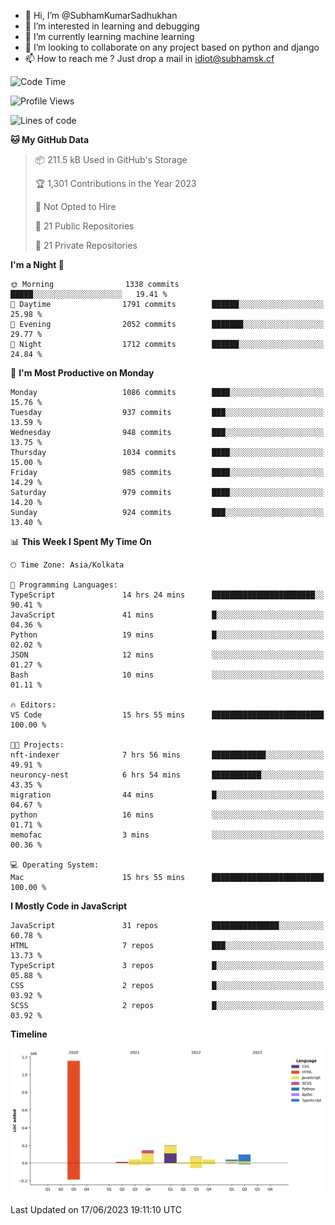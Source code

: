 - 👋 Hi, I’m @SubhamKumarSadhukhan
- 👀 I’m interested in learning and debugging
- 🌱 I’m currently learning machine learning
- 💞️ I’m looking to collaborate on any project based on python and django
- 📫 How to reach me ?
      Just drop a mail in idiot@subhamsk.cf

<!---
SubhamKumarSadhukhan/SubhamKumarSadhukhan is a ✨ special ✨ repository because its `README.md` (this file) appears on your GitHub profile.
You can click the Preview link to take a look at your changes.
--->


<!--START_SECTION:waka-->
![Code Time](http://img.shields.io/badge/Code%20Time-1%2C235%20hrs%2048%20mins-blue)

![Profile Views](http://img.shields.io/badge/Profile%20Views-4-blue)

![Lines of code](https://img.shields.io/badge/From%20Hello%20World%20I%27ve%20Written-1.8%20million%20lines%20of%20code-blue)

**🐱 My GitHub Data** 

> 📦 211.5 kB Used in GitHub's Storage 
 > 
> 🏆 1,301 Contributions in the Year 2023
 > 
> 🚫 Not Opted to Hire
 > 
> 📜 21 Public Repositories 
 > 
> 🔑 21 Private Repositories 
 > 
**I'm a Night 🦉** 

```text
🌞 Morning                1338 commits        █████░░░░░░░░░░░░░░░░░░░░   19.41 % 
🌆 Daytime                1791 commits        ██████░░░░░░░░░░░░░░░░░░░   25.98 % 
🌃 Evening                2052 commits        ███████░░░░░░░░░░░░░░░░░░   29.77 % 
🌙 Night                  1712 commits        ██████░░░░░░░░░░░░░░░░░░░   24.84 % 
```
📅 **I'm Most Productive on Monday** 

```text
Monday                   1086 commits        ████░░░░░░░░░░░░░░░░░░░░░   15.76 % 
Tuesday                  937 commits         ███░░░░░░░░░░░░░░░░░░░░░░   13.59 % 
Wednesday                948 commits         ███░░░░░░░░░░░░░░░░░░░░░░   13.75 % 
Thursday                 1034 commits        ████░░░░░░░░░░░░░░░░░░░░░   15.00 % 
Friday                   985 commits         ████░░░░░░░░░░░░░░░░░░░░░   14.29 % 
Saturday                 979 commits         ████░░░░░░░░░░░░░░░░░░░░░   14.20 % 
Sunday                   924 commits         ███░░░░░░░░░░░░░░░░░░░░░░   13.40 % 
```


📊 **This Week I Spent My Time On** 

```text
🕑︎ Time Zone: Asia/Kolkata

💬 Programming Languages: 
TypeScript               14 hrs 24 mins      ███████████████████████░░   90.41 % 
JavaScript               41 mins             █░░░░░░░░░░░░░░░░░░░░░░░░   04.36 % 
Python                   19 mins             █░░░░░░░░░░░░░░░░░░░░░░░░   02.02 % 
JSON                     12 mins             ░░░░░░░░░░░░░░░░░░░░░░░░░   01.27 % 
Bash                     10 mins             ░░░░░░░░░░░░░░░░░░░░░░░░░   01.11 % 

🔥 Editors: 
VS Code                  15 hrs 55 mins      █████████████████████████   100.00 % 

🐱‍💻 Projects: 
nft-indexer              7 hrs 56 mins       ████████████░░░░░░░░░░░░░   49.91 % 
neuroncy-nest            6 hrs 54 mins       ███████████░░░░░░░░░░░░░░   43.35 % 
migration                44 mins             █░░░░░░░░░░░░░░░░░░░░░░░░   04.67 % 
python                   16 mins             ░░░░░░░░░░░░░░░░░░░░░░░░░   01.71 % 
memofac                  3 mins              ░░░░░░░░░░░░░░░░░░░░░░░░░   00.36 % 

💻 Operating System: 
Mac                      15 hrs 55 mins      █████████████████████████   100.00 % 
```

**I Mostly Code in JavaScript** 

```text
JavaScript               31 repos            ███████████████░░░░░░░░░░   60.78 % 
HTML                     7 repos             ███░░░░░░░░░░░░░░░░░░░░░░   13.73 % 
TypeScript               3 repos             █░░░░░░░░░░░░░░░░░░░░░░░░   05.88 % 
CSS                      2 repos             █░░░░░░░░░░░░░░░░░░░░░░░░   03.92 % 
SCSS                     2 repos             █░░░░░░░░░░░░░░░░░░░░░░░░   03.92 % 
```



**Timeline**

![Lines of Code chart](https://raw.githubusercontent.com/SubhamKumarSadhukhan/SubhamKumarSadhukhan/main/assets/bar_graph.png)


 Last Updated on 17/06/2023 19:11:10 UTC
<!--END_SECTION:waka-->
